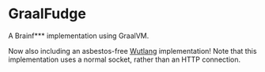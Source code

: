 GraalFudge
==========
A Brainf*** implementation using GraalVM.

Now also including an asbestos-free [Wutlang](https://esolangs.org/wiki/Wutlang) implementation!
Note that this implementation uses a normal socket, rather than an HTTP connection.
